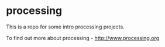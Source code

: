 processing
==========

This is a repo for some intro processing projects.

To find out more about processing - http://www.processing.org
